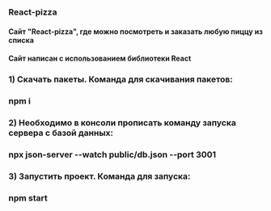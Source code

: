 ### React-pizza
#### Сайт "React-pizza", где можно посмотреть и заказать любую пиццу из списка
#### Сайт написан с использованием библиотеки React

### 1) Cкачать пакеты. Команда для скачивания пакетов:
### npm i

### 2) Необходимо в консоли прописать команду запуска сервера с базой данных:
### npx json-server --watch public/db.json --port 3001

### 3) Запустить проект. Команда для запуска:
### npm start
